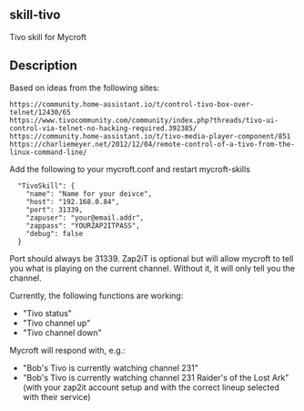 ## skill-tivo
Tivo skill for Mycroft

## Description 
Based on ideas from the following sites:
```
https://community.home-assistant.io/t/control-tivo-box-over-telnet/12430/65
https://www.tivocommunity.com/community/index.php?threads/tivo-ui-control-via-telnet-no-hacking-required.392385/
https://community.home-assistant.io/t/tivo-media-player-component/851
https://charliemeyer.net/2012/12/04/remote-control-of-a-tivo-from-the-linux-command-line/
```

Add the following to your mycroft.conf and restart mycroft-skills
```
  "TivoSkill": {
    "name": "Name for your deivce",
    "host": "192.168.0.84",
    "port": 31339,
    "zapuser": "your@email.addr",
    "zappass": "YOURZAP2ITPASS",
    "debug": false
  }
```

Port should always be 31339.  Zap2iT is optional but will allow mycroft to tell you what is playing on the current channel.  Without it, it will only tell you the channel.

Currently, the following functions are working:
* "Tivo status"
* "Tivo channel up"
* "Tivo channel down"

Mycroft will respond with, e.g.:
* "Bob's Tivo is currently watching channel 231"
* "Bob's Tivo is currently watching channel 231 Raider's of the Lost Ark" (with your zap2it account setup and with the correct lineup selected with their service)
